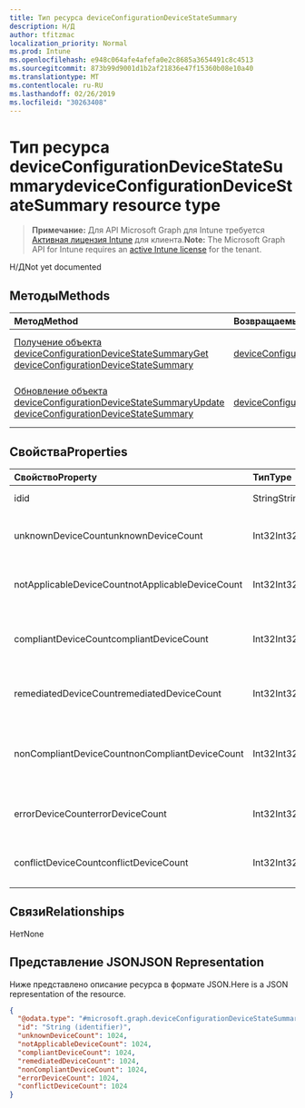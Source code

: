 ```yaml
---
title: Тип ресурса deviceConfigurationDeviceStateSummary
description: Н/Д
author: tfitzmac
localization_priority: Normal
ms.prod: Intune
ms.openlocfilehash: e948c064afe4afefa0e2c8685a3654491c8c4513
ms.sourcegitcommit: 873b99d9001d1b2af21836e47f15360b08e10a40
ms.translationtype: MT
ms.contentlocale: ru-RU
ms.lasthandoff: 02/26/2019
ms.locfileid: "30263408"
---
```

# <a name="deviceconfigurationdevicestatesummary-resource-type"></a><span data-ttu-id="1e821-103">Тип ресурса deviceConfigurationDeviceStateSummary</span><span class="sxs-lookup"><span data-stu-id="1e821-103">deviceConfigurationDeviceStateSummary resource type</span></span>

> <span data-ttu-id="1e821-104">**Примечание:** Для API Microsoft Graph для Intune требуется [Активная лицензия Intune](https://go.microsoft.com/fwlink/?linkid=839381) для клиента.</span><span class="sxs-lookup"><span data-stu-id="1e821-104">**Note:** The Microsoft Graph API for Intune requires an [active Intune license](https://go.microsoft.com/fwlink/?linkid=839381) for the tenant.</span></span>

<span data-ttu-id="1e821-105">Н/Д</span><span class="sxs-lookup"><span data-stu-id="1e821-105">Not yet documented</span></span>

## <a name="methods"></a><span data-ttu-id="1e821-106">Методы</span><span class="sxs-lookup"><span data-stu-id="1e821-106">Methods</span></span>
|<span data-ttu-id="1e821-107">Метод</span><span class="sxs-lookup"><span data-stu-id="1e821-107">Method</span></span>|<span data-ttu-id="1e821-108">Возвращаемый тип</span><span class="sxs-lookup"><span data-stu-id="1e821-108">Return Type</span></span>|<span data-ttu-id="1e821-109">Описание</span><span class="sxs-lookup"><span data-stu-id="1e821-109">Description</span></span>|
|:---|:---|:---|
|[<span data-ttu-id="1e821-110">Получение объекта deviceConfigurationDeviceStateSummary</span><span class="sxs-lookup"><span data-stu-id="1e821-110">Get deviceConfigurationDeviceStateSummary</span></span>](../api/intune-deviceconfig-deviceconfigurationdevicestatesummary-get.md)|<span data-ttu-id="1e821-111">[deviceConfigurationDeviceStateSummary](../resources/intune-deviceconfig-deviceconfigurationdevicestatesummary.md);</span><span class="sxs-lookup"><span data-stu-id="1e821-111">[deviceConfigurationDeviceStateSummary](../resources/intune-deviceconfig-deviceconfigurationdevicestatesummary.md)</span></span>|<span data-ttu-id="1e821-112">Чтение свойств и связей объекта [deviceConfigurationDeviceStateSummary](../resources/intune-deviceconfig-deviceconfigurationdevicestatesummary.md).</span><span class="sxs-lookup"><span data-stu-id="1e821-112">Read properties and relationships of the [deviceConfigurationDeviceStateSummary](../resources/intune-deviceconfig-deviceconfigurationdevicestatesummary.md) object.</span></span>|
|[<span data-ttu-id="1e821-113">Обновление объекта deviceConfigurationDeviceStateSummary</span><span class="sxs-lookup"><span data-stu-id="1e821-113">Update deviceConfigurationDeviceStateSummary</span></span>](../api/intune-deviceconfig-deviceconfigurationdevicestatesummary-update.md)|[<span data-ttu-id="1e821-114">deviceConfigurationDeviceStateSummary</span><span class="sxs-lookup"><span data-stu-id="1e821-114">deviceConfigurationDeviceStateSummary</span></span>](../resources/intune-deviceconfig-deviceconfigurationdevicestatesummary.md)|<span data-ttu-id="1e821-115">Обновление свойств объекта [deviceConfigurationDeviceStateSummary](../resources/intune-deviceconfig-deviceconfigurationdevicestatesummary.md).</span><span class="sxs-lookup"><span data-stu-id="1e821-115">Update the properties of a [deviceConfigurationDeviceStateSummary](../resources/intune-deviceconfig-deviceconfigurationdevicestatesummary.md) object.</span></span>|

## <a name="properties"></a><span data-ttu-id="1e821-116">Свойства</span><span class="sxs-lookup"><span data-stu-id="1e821-116">Properties</span></span>
|<span data-ttu-id="1e821-117">Свойство</span><span class="sxs-lookup"><span data-stu-id="1e821-117">Property</span></span>|<span data-ttu-id="1e821-118">Тип</span><span class="sxs-lookup"><span data-stu-id="1e821-118">Type</span></span>|<span data-ttu-id="1e821-119">Описание</span><span class="sxs-lookup"><span data-stu-id="1e821-119">Description</span></span>|
|:---|:---|:---|
|<span data-ttu-id="1e821-120">id</span><span class="sxs-lookup"><span data-stu-id="1e821-120">id</span></span>|<span data-ttu-id="1e821-121">String</span><span class="sxs-lookup"><span data-stu-id="1e821-121">String</span></span>|<span data-ttu-id="1e821-122">Ключ объекта.</span><span class="sxs-lookup"><span data-stu-id="1e821-122">Key of the entity.</span></span>|
|<span data-ttu-id="1e821-123">unknownDeviceCount</span><span class="sxs-lookup"><span data-stu-id="1e821-123">unknownDeviceCount</span></span>|<span data-ttu-id="1e821-124">Int32</span><span class="sxs-lookup"><span data-stu-id="1e821-124">Int32</span></span>|<span data-ttu-id="1e821-125">Количество неизвестных устройств.</span><span class="sxs-lookup"><span data-stu-id="1e821-125">Number of unknown devices</span></span>|
|<span data-ttu-id="1e821-126">notApplicableDeviceCount</span><span class="sxs-lookup"><span data-stu-id="1e821-126">notApplicableDeviceCount</span></span>|<span data-ttu-id="1e821-127">Int32</span><span class="sxs-lookup"><span data-stu-id="1e821-127">Int32</span></span>|<span data-ttu-id="1e821-128">Количество неприменимых устройств.</span><span class="sxs-lookup"><span data-stu-id="1e821-128">Number of not applicable devices</span></span>|
|<span data-ttu-id="1e821-129">compliantDeviceCount</span><span class="sxs-lookup"><span data-stu-id="1e821-129">compliantDeviceCount</span></span>|<span data-ttu-id="1e821-130">Int32</span><span class="sxs-lookup"><span data-stu-id="1e821-130">Int32</span></span>|<span data-ttu-id="1e821-131">Количество устройств, соответствующих требованиям.</span><span class="sxs-lookup"><span data-stu-id="1e821-131">Number of compliant devices</span></span>|
|<span data-ttu-id="1e821-132">remediatedDeviceCount</span><span class="sxs-lookup"><span data-stu-id="1e821-132">remediatedDeviceCount</span></span>|<span data-ttu-id="1e821-133">Int32</span><span class="sxs-lookup"><span data-stu-id="1e821-133">Int32</span></span>|<span data-ttu-id="1e821-134">Количество исправленных устройств.</span><span class="sxs-lookup"><span data-stu-id="1e821-134">Number of remediated devices</span></span>|
|<span data-ttu-id="1e821-135">nonCompliantDeviceCount</span><span class="sxs-lookup"><span data-stu-id="1e821-135">nonCompliantDeviceCount</span></span>|<span data-ttu-id="1e821-136">Int32</span><span class="sxs-lookup"><span data-stu-id="1e821-136">Int32</span></span>|<span data-ttu-id="1e821-137">Количество устройств, не соответствующих требованиям.</span><span class="sxs-lookup"><span data-stu-id="1e821-137">Number of NonCompliant devices</span></span>|
|<span data-ttu-id="1e821-138">errorDeviceCount</span><span class="sxs-lookup"><span data-stu-id="1e821-138">errorDeviceCount</span></span>|<span data-ttu-id="1e821-139">Int32</span><span class="sxs-lookup"><span data-stu-id="1e821-139">Int32</span></span>|<span data-ttu-id="1e821-140">Количество устройств с ошибками.</span><span class="sxs-lookup"><span data-stu-id="1e821-140">Number of error devices</span></span>|
|<span data-ttu-id="1e821-141">conflictDeviceCount</span><span class="sxs-lookup"><span data-stu-id="1e821-141">conflictDeviceCount</span></span>|<span data-ttu-id="1e821-142">Int32</span><span class="sxs-lookup"><span data-stu-id="1e821-142">Int32</span></span>|<span data-ttu-id="1e821-143">Количество конфликтующих устройств</span><span class="sxs-lookup"><span data-stu-id="1e821-143">Number of conflict devices</span></span>|

## <a name="relationships"></a><span data-ttu-id="1e821-144">Связи</span><span class="sxs-lookup"><span data-stu-id="1e821-144">Relationships</span></span>
<span data-ttu-id="1e821-145">Нет</span><span class="sxs-lookup"><span data-stu-id="1e821-145">None</span></span>

## <a name="json-representation"></a><span data-ttu-id="1e821-146">Представление JSON</span><span class="sxs-lookup"><span data-stu-id="1e821-146">JSON Representation</span></span>
<span data-ttu-id="1e821-147">Ниже представлено описание ресурса в формате JSON.</span><span class="sxs-lookup"><span data-stu-id="1e821-147">Here is a JSON representation of the resource.</span></span>
<!-- {
  "blockType": "resource",
  "keyProperty": "id",
  "@odata.type": "microsoft.graph.deviceConfigurationDeviceStateSummary"
}
-->
``` json
{
  "@odata.type": "#microsoft.graph.deviceConfigurationDeviceStateSummary",
  "id": "String (identifier)",
  "unknownDeviceCount": 1024,
  "notApplicableDeviceCount": 1024,
  "compliantDeviceCount": 1024,
  "remediatedDeviceCount": 1024,
  "nonCompliantDeviceCount": 1024,
  "errorDeviceCount": 1024,
  "conflictDeviceCount": 1024
}
```



